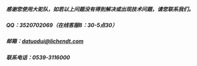 #####             感谢您使用大驼队，如若以上问题没有得到解决或出现技术问题，请您联系我们。

#####                                           QQ：3520702069（在线客服8：30-5点30）

#####                                           邮箱：datuodui@lichendt.com

#####                                           联系电话：0539-3116000

